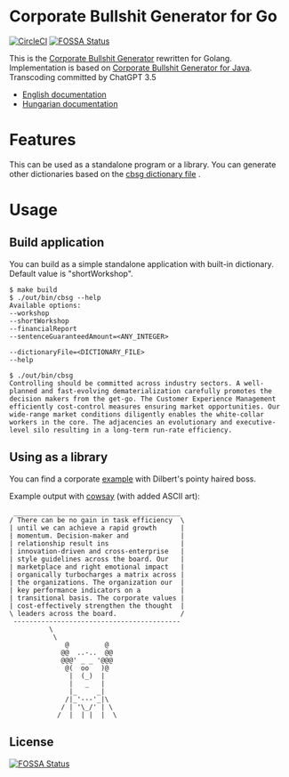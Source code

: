 # Corporate Bullshit Generator for Go
[![CircleCI](https://dl.circleci.com/status-badge/img/gh/lsmhun/cbsg-go/tree/main.svg?style=svg)](https://dl.circleci.com/status-badge/redirect/gh/lsmhun/cbsg-go/tree/main)
[![FOSSA Status](https://app.fossa.com/api/projects/git%2Bgithub.com%2Flsmhun%2Fcbsg-go.svg?type=shield)](https://app.fossa.com/projects/git%2Bgithub.com%2Flsmhun%2Fcbsg-go?ref=badge_shield)


This is the [Corporate Bullshit Generator](http://cbsg.sf.net/) rewritten for Golang.
Implementation is based on [Corporate Bullshit Generator for Java](https://github.com/lsmhun/cbsg-java).
Transcoding committed by ChatGPT 3.5

* [English documentation](./docs/descr_en.md)
* [Hungarian documentation](./docs/descr_hu.md)

# Features

This can be used as a standalone program or a library. You can generate other dictionaries based
on the [cbsg dictionary file](./dict/en/cbsg_dictionary.csv) .

# Usage

## Build application
You can build as a simple standalone application with built-in dictionary.
Default value is "shortWorkshop".
```shell
$ make build
$ ./out/bin/cbsg --help
Available options:
--workshop
--shortWorkshop
--financialReport
--sentenceGuaranteedAmount=<ANY_INTEGER>

--dictionaryFile=<DICTIONARY_FILE>
--help
```
```
$ ./out/bin/cbsg
Controlling should be committed across industry sectors. A well-planned and fast-evolving dematerialization carefully promotes the decision makers from the get-go. The Customer Experience Management efficiently cost-control measures ensuring market opportunities. Our wide-range market conditions diligently enables the white-collar workers in the core. The adjacencies an evolutionary and executive-level silo resulting in a long-term run-rate efficiency.

```
## Using as a library
You can find a corporate [example](./examples/basic/main.go) with Dilbert's pointy haired boss.

Example output with [cowsay](https://github.com/Code-Hex/Neo-cowsay) (with added ASCII art):
```
 __________________________________________ 
/ There can be no gain in task efficiency  \
| until we can achieve a rapid growth      |
| momentum. Decision-maker and             |
| relationship result ins                  |
| innovation-driven and cross-enterprise   |
| style guidelines across the board. Our   |
| marketplace and right emotional impact   |
| organically turbocharges a matrix across |
| the organizations. The organization our  |
| key performance indicators on a          |
| transitional basis. The corporate values |
| cost-effectively strengthen the thought  |
\ leaders across the board.                /
 ------------------------------------------
          \
           \
              @         @
             @@  ..-..  @@
             @@@' _ _ '@@@
              @(  oo   )@
               |  (_)  |
               |   _   |
               |_     _|
              /|_'---'_|\
             / | '\_/' | \
            /  |  | |  |  \
```


## License
[![FOSSA Status](https://app.fossa.com/api/projects/git%2Bgithub.com%2Flsmhun%2Fcbsg-go.svg?type=large)](https://app.fossa.com/projects/git%2Bgithub.com%2Flsmhun%2Fcbsg-go?ref=badge_large)
